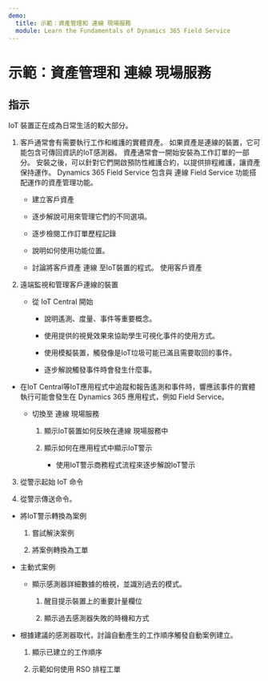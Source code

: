 ```yaml
---
demo:
  title: 示範：資產管理和 連線 現場服務
  module: Learn the Fundamentals of Dynamics 365 Field Service
---
```


# 示範：資產管理和 連線 現場服務

## 指示

IoT 裝置正在成為日常生活的較大部分。 

1. 客戶通常會有需要執行工作和維護的實體資產。  如果資產是連線的裝置，它可能包含可傳回資訊的IoT感測器。  資產通常會一開始安裝為工作訂單的一部分。  安裝之後，可以針對它們開啟預防性維護合約，以提供排程維護，讓資產保持運作。  Dynamics 365 Field Service 包含與 連線 Field Service 功能搭配運作的資產管理功能。    

    - 建立客戶資產

    - 逐步解說可用來管理它們的不同選項。 

    - 逐步檢閱工作訂單歷程記錄

    - 說明如何使用功能位置。 

    - 討論將客戶資產 連線 至IoT裝置的程式。 使用客戶資產

 

2. 遠端監視和管理客戶連線的裝置

    - 從 IoT Central 開始

        - 說明遙測、度量、事件等重要概念。 

        - 使用提供的視覺效果來協助學生可視化事件的使用方式。 

        - 使用模擬裝置，觸發像是IoT垃圾可能已滿且需要取回的事件。 

        - 逐步解說觸發事件時會發生什麼事。 

- 在IoT Central等IoT應用程式中追蹤和報告遙測和事件時，響應該事件的實體執行可能會發生在 Dynamics 365 應用程式，例如 Field Service。 

    - 切換至 連線 現場服務

        1. 顯示IoT裝置如何反映在連線 現場服務中

        2. 顯示如何在應用程式中顯示IoT警示

            - 使用IoT警示商務程式流程來逐步解說IoT警示

3. 從警示起始 IoT 命令

4. 從警示傳送命令。 

- 將IoT警示轉換為案例

    1. 嘗試解決案例

    2. 將案例轉換為工單

- 主動式案例

    - 顯示感測器詳細數據的檢視，並識別過去的模式。 

        1. 醒目提示裝置上的重要計量欄位

        2. 顯示過去感測器失敗的時機和方式 

- 根據建議的感測器取代，討論自動產生的工作順序觸發自動案例建立。 

    1. 顯示已建立的工作順序 

    2. 示範如何使用 RSO 排程工單
